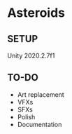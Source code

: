 # Asteroids

## SETUP

Unity 2020.2.7f1

## TO-DO

- Art replacement
- VFXs
- SFXs
- Polish
- Documentation